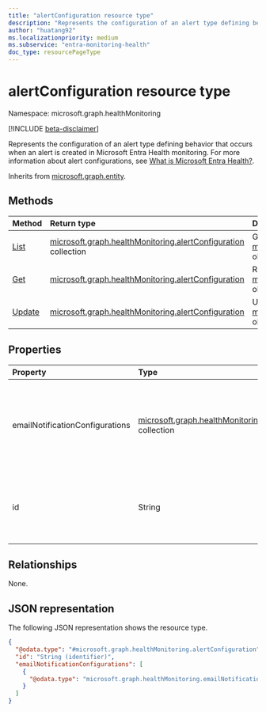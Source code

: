 ```yaml
---
title: "alertConfiguration resource type"
description: "Represents the configuration of an alert type defining behavior that occurs when an alert is created in Microsoft Entra Health monitoring."
author: "huatang92"
ms.localizationpriority: medium
ms.subservice: "entra-monitoring-health"
doc_type: resourcePageType
---
```


# alertConfiguration resource type

Namespace: microsoft.graph.healthMonitoring

[!INCLUDE [beta-disclaimer](../../includes/beta-disclaimer.md)]

Represents the configuration of an alert type defining behavior that occurs when an alert is created in Microsoft Entra Health monitoring. For more information about alert configurations, see [What is Microsoft Entra Health?](/entra/identity/monitoring-health/concept-microsoft-entra-health).

Inherits from [microsoft.graph.entity](../resources/entity.md).

## Methods
|Method|Return type|Description|
|:---|:---|:---|
|[List](../api/healthmonitoring-healthmonitoringroot-list-alertconfigurations.md)|[microsoft.graph.healthMonitoring.alertConfiguration](../resources/healthmonitoring-alertconfiguration.md) collection|Get a list of the [microsoft.graph.healthMonitoring.alertConfiguration](../resources/healthmonitoring-alertconfiguration.md) objects and their properties.|
|[Get](../api/healthmonitoring-alertconfiguration-get.md)|[microsoft.graph.healthMonitoring.alertConfiguration](../resources/healthmonitoring-alertconfiguration.md)|Read the properties and relationships of a [microsoft.graph.healthMonitoring.alertConfiguration](../resources/healthmonitoring-alertconfiguration.md) object.|
|[Update](../api/healthmonitoring-alertconfiguration-update.md)|[microsoft.graph.healthMonitoring.alertConfiguration](../resources/healthmonitoring-alertconfiguration.md)|Update the properties of a [microsoft.graph.healthMonitoring.alertConfiguration](../resources/healthmonitoring-alertconfiguration.md) object.|

## Properties
|Property|Type|Description|
|:---|:---|:---|
|emailNotificationConfigurations|[microsoft.graph.healthMonitoring.emailNotificationConfiguration](../resources/healthmonitoring-emailnotificationconfiguration.md) collection|Defines the recipients of email notifications for an alert type. Currently, only one email notification configuration is supported for an alert configuration, meaning only one group can receive notifications for an alert type.|
|id|String|The unique identifier of this alert configuration under the associated tenant. For example: `mfaSignInFailure`, `managedDeviceSignInFailure`. Inherited from [microsoft.graph.entity](../resources/entity.md).|

## Relationships
None.

## JSON representation
The following JSON representation shows the resource type.
<!-- {
  "blockType": "resource",
  "keyProperty": "id",
  "@odata.type": "microsoft.graph.healthMonitoring.alertConfiguration",
  "baseType": "microsoft.graph.entity",
  "openType": false
}
-->
``` json
{
  "@odata.type": "#microsoft.graph.healthMonitoring.alertConfiguration",
  "id": "String (identifier)",
  "emailNotificationConfigurations": [
    {
      "@odata.type": "microsoft.graph.healthMonitoring.emailNotificationConfiguration"
    }
  ]
}
```

